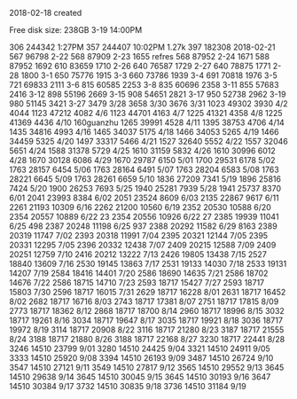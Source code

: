 2018-02-18 created

Free disk size: 238GB 3-19 14:00PM

306 244342 1:27PM
357 244407 10:02PM 1.27k
397 182308 2018-02-21
567 96798 2-22
568 87909 2-23 1655 refres
568 87952 2-24 1671
588 87952 1692
610 83659 1710 2-26
640 76587 1729 2-27
640 78875 1771 2-28 1800 3-1
650 75776 1915 3-3
660 73786 1939 3-4
691 70818 1976 3-5
721 69833 2111 3-6
815 60585 2253 3-8
835 60696 2358 3-11
855 57683 2416 3-12
898 55196 2669 3-15
908 54651 2821 3-17
950 52738 2962 3-19 
 980 51145 3421 3-27 3479 3/28 3658 3/30 3676 3/31
1023 49302 3930 4/2 4044 
1123 47212 4082 4/6
1123 44701 4163 4/7
1225 41321 4358 4/8
1225 41369 4436 4/10 160guanzhu
1265 39991 4528 4/11 
1395 38753 4706 4/14
1435 34816 4993 4/16
1465 34037 5175 4/18
1466 34053 5265 4/19
1466 34459 5325 4/20
1497 33317 5466 4/21
1527 32640 5552 4/22
1557 32046 5651 4/24
1588 31378 5729 4/25
1610 31159 5832 4/26
1610 30996 6012 4/28
1670 30128 6086 4/29
1670 29787 6150 5/01
1700 29531 6178 5/02
1763 28157 6454 5/06
1763 28164 6491 5/07
1763 28204 6583 5/08
1763 28221 6645 5/09
1763 28261 6659 5/10
1836 27209 7341 5/19
1896 25816 7424 5/20
1900 26253 7693 5/25
1940 25281 7939 5/28
1941 25737 8370 6/01
2041 23993 8384 6/02 
2051 23524 8609 6/03
2135 22867 9617 6/11
2261 21193 10309 6/16
2262 21200 10560 6/19
2352 20530 10588 6/20 
2354 20557 10889 6/22 23
2354 20556 10926 6/22 27
2385 19939 11041 6/25 498
2387 20248 11198 6/25 937
2388 20292 11582 6/29 8163
2389 20319 11747 7/02
2393 20318 11991 7/04
2395 20321 12144 7/05
2395 20331 12295 7/05
2396 20332 12438 7/07 
2409 20215 12588 7/09
2409 20251 12759 7/10
2416 20212 13222 7/13
2426 19805 13438 7/15
2527 18840 13609 7/16
2530 19145 13863 7/17
2531 19133 14030 7/18
2533 19131 14207 7/19
2584 18416 14401 7/20
2586 18690 14635 7/21
2586 18702 14676 7/22
2586 18715 14710 7/23
2593 18717 15427 7/27
2593 18717 15803 7/30
2596 18717 16015 7/31
2629 18717 16228 8/01
2631 18717 16452 8/02
2682 18717 16716 8/03
2743 18717 17381 8/07
2751 18717 17815 8/09
2773 18717 18362 8/12
2868 18717 18700 8/14
2960 18717 18996 8/15
3032 18717 19261 8/16
3034 18717 19647 8/17
3035 18717 19921 8/18
3036 18717 19972 8/19
3114 18717 20908 8/22
3116 18717 21280 8/23
3187 18717 21555 8/24
3188 18717 21880 8/26 
3188 18717 22168 8/27 
3230 18717 22441 8/28
3246 14510 23799 9/01
3280 14510 24425 9/04
3321 14510 24911 9/05
3333 14510 25920 9/08
3394 14510 26193 9/09
3487 14510 26724 9/10
3547 14510 27121 9/11
3549 14510 27817 9/12
3565 14510 29552 9/13
3645 14510 29638 9/14
3645 14510 30045 9/15
3645 14510 30193 9/16
3647 14510 30384 9/17
3732 14510 30835 9/18
3736 14510 31184 9/19